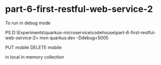 # part-6-first-restful-web-service-2

To run in debug mode 

PS D:\Experiments\quarkus-microservice\codehouse\part-6-first-restful-web-service-2> mvn quarkus:dev -Ddebug=5005

PUT mobile
DELETE mobile 

in local in memory collection
